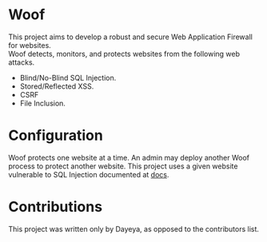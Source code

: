 # Woof
This project aims to develop a robust and secure Web Application Firewall for websites.<br>
Woof detects, monitors, and protects websites from the following web attacks.

* Blind/No-Blind SQL Injection.
* Stored/Reflected XSS.
* CSRF
* File Inclusion.

# Configuration
Woof protects one website at a time. An admin may deploy another Woof process to protect another website.
This project uses a given website vulnerable to SQL Injection documented at [docs](https://github.com/dayeya/SQLi/blob/main/README.md).

# Contributions
This project was written only by Dayeya, as opposed to the contributors list.
